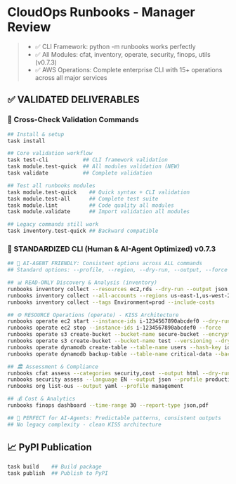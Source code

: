# CloudOps Runbooks - Manager Review

> * ✅ CLI Framework: python -m runbooks works perfectly  
> * ✅ All Modules: cfat, inventory, operate, security, finops, utils (v0.7.3)
> * ✅ AWS Operations: Complete enterprise CLI with 15+ operations across all major services

## ✅ VALIDATED DELIVERABLES 

### 🎯 Cross-Check Validation Commands

```bash
## Install & setup
task install

## Core validation workflow  
task test-cli           ## CLI framework validation
task module.test-quick  ## All modules validation (NEW)
task validate           ## Complete validation
```

```bash
## Test all runbooks modules
task module.test-quick    ## Quick syntax + CLI validation  
task module.test-all      ## Complete test suite
task module.lint          ## Code quality all modules
task module.validate      ## Import validation all modules

## Legacy commands still work
task inventory.test-quick ## Backward compatible
```

### 🎯 STANDARDIZED CLI (Human & AI-Agent Optimized) v0.7.3

```bash
## 🤖 AI-AGENT FRIENDLY: Consistent options across ALL commands
## Standard options: --profile, --region, --dry-run, --output, --force

## 📊 READ-ONLY Discovery & Analysis (inventory)
runbooks inventory collect --resources ec2,rds --dry-run --output json
runbooks inventory collect --all-accounts --regions us-east-1,us-west-2
runbooks inventory collect --tags Environment=prod --include-costs

## ⚙️ RESOURCE Operations (operate) - KISS Architecture
runbooks operate ec2 start --instance-ids i-1234567890abcdef0 --dry-run
runbooks operate ec2 stop --instance-ids i-1234567890abcdef0 --force
runbooks operate s3 create-bucket --bucket-name secure-bucket --encryption
runbooks operate s3 create-bucket --bucket-name test --versioning --dry-run
runbooks operate dynamodb create-table --table-name users --hash-key id --billing-mode PAY_PER_REQUEST --dry-run
runbooks operate dynamodb backup-table --table-name critical-data --backup-name weekly-backup

## 🏛️ Assessment & Compliance
runbooks cfat assess --categories security,cost --output html --dry-run
runbooks security assess --language EN --output json --profile production
runbooks org list-ous --output yaml --profile management

## 💰 Cost & Analytics  
runbooks finops dashboard --time-range 30 --report-type json,pdf

## 🎯 PERFECT for AI-Agents: Predictable patterns, consistent outputs
## No legacy complexity - clean KISS architecture
```

## 📈 PyPI Publication

```bash
task build    ## Build package
task publish  ## Publish to PyPI  
```
